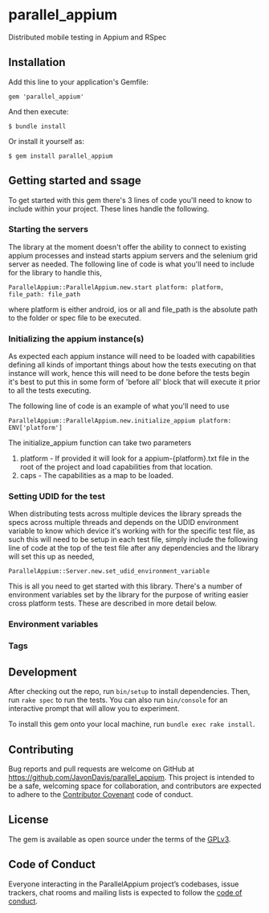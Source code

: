 # parallel_appium

Distributed mobile testing in Appium and RSpec

## Installation

Add this line to your application's Gemfile:

```
gem 'parallel_appium'
```

And then execute:

    $ bundle install

Or install it yourself as:

    $ gem install parallel_appium

## Getting started and ssage

To get started with this gem there's 3 lines of code you'll need to know to include within your project.
These lines handle the following.

### Starting the servers

The library at the moment doesn't offer the ability to connect to existing appium processes and instead 
starts appium servers and the selenium grid server as needed. The following line of code is what you'll need to include
for the library to handle this,

```ParallelAppium::ParallelAppium.new.start platform: platform, file_path: file_path```

where platform is either android, ios or all and file_path is the absolute path to the folder or spec file 
to be executed. 

### Initializing the appium instance(s)

As expected each appium instance will need to be loaded with capabilities defining all kinds of important things 
about how the tests executing on that instance will work, hence this will need to be done before the tests begin
it's best to put this in some form of 'before all' block that will execute it prior to all the tests executing.

The following line of code is an example of what you'll need to use

```ParallelAppium::ParallelAppium.new.initialize_appium platform: ENV['platform']```

The initialize_appium function can take two parameters

1. platform - If provided it will look for a appium-{platform}.txt file in the root of the project and load capabilities
from that location.
2. caps - The capabilities as a map to be loaded. 

### Setting UDID for the test

When distributing tests across multiple devices the library spreads the specs across multiple threads and depends on the
UDID environment variable to know which device it's working with for the specific test file, as such this will need to 
be setup in each test file, simply include the following line of code at the top of the test file after any dependencies 
and the library will set this up as needed,

```ParallelAppium::Server.new.set_udid_environment_variable```

This is all you need to get started with this library. There's a number of environment variables set by the library
for the purpose of writing easier cross platform tests. These are described in more detail below.

### Environment variables


### Tags



## Development

After checking out the repo, run `bin/setup` to install dependencies. Then, run `rake spec` to run the tests. You can also run `bin/console` for an interactive prompt that will allow you to experiment.

To install this gem onto your local machine, run `bundle exec rake install`. 

## Contributing

Bug reports and pull requests are welcome on GitHub at https://github.com/JavonDavis/parallel_appium. This project is intended to be a safe, welcoming space for collaboration, and contributors are expected to adhere to the [Contributor Covenant](http://contributor-covenant.org) code of conduct.

## License

The gem is available as open source under the terms of the [GPLv3](https://www.gnu.org/licenses/gpl-3.0.en.html).

## Code of Conduct

Everyone interacting in the ParallelAppium project’s codebases, issue trackers, chat rooms and mailing lists is expected to follow the [code of conduct](https://github.com/JavonDavis/parallel_appium/blob/master/CODE_OF_CONDUCT.md).
